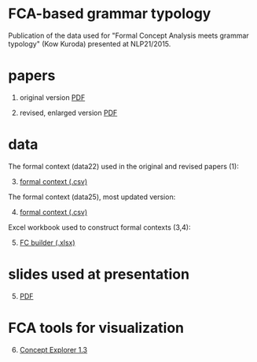 # FCA-based grammar typology

Publication of the data used for "Formal Concept Analysis meets grammar typology" (Kow Kuroda) presented at NLP21/2015.

# papers

1. original version [PDF](https://www.anlp.jp/proceedings/annual_meeting/2015/pdf_dir/E1-2.pdf)

2. revised, enlarged version [PDF](https://www.dropbox.com/s/cj80prt2jq15wnq/FCA-meets-typology-nlp21-rev1.pdf?dl=0)


# data

The formal context (data22) used in the original and revised papers (1):

3. [formal context (.csv)](fc-typology-data22.csv)

The formal context (data25), most updated version:

4. [formal context (.csv)](fc-typology-data25.csv)

Excel workbook used to construct formal contexts (3,4):

5. [FC builder (.xlsx)](fc-typology-data-generator.xlsx)

# slides used at presentation

5. [PDF](https://www.dropbox.com/s/05zjec4t3iumwxf/FCA-meets-grammar-typology-nlp21-slides.pdf?dl=0)

# FCA tools for visualization

6. [Concept Explorer 1.3](http://conexp.sourceforge.net/)
